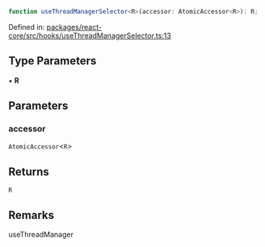 ```ts
function useThreadManagerSelector<R>(accessor: AtomicAccessor<R>): R;
```

Defined in: [packages/react-core/src/hooks/useThreadManagerSelector.ts:13](https://github.com/thesysdev/crayon/blob/808d53cdbf57dfd9386204060478ba44146d3921/js/packages/react-core/src/hooks/useThreadManagerSelector.ts#L13)

## Type Parameters

• **R**

## Parameters

### accessor

`AtomicAccessor`\<`R`\>

## Returns

`R`

## Remarks

useThreadManager
